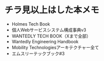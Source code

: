 # チラ見以上はした本メモ

- Holmes Tech Book
- 個人Webサービスシステム構成事典v3
- WANTEDLY TECH BOOK（Xまで全部）
- Wantedly Engineering Handbook
- Mobility Technologiesアーキテクチャー全て
- エムスリーテックブック#3
